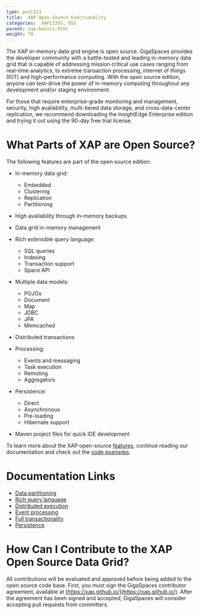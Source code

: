 ```yaml
---
type: post123
title:  XAP Open-Source Functionality
categories:  XAP122GS, OSS
parent: xap-basics.html
weight: 70
---
```



The XAP in-memory data grid engine is open source. GigaSpaces provides the developer community with a battle-tested and leading in-memory data grid that is capable of addressing mission critical use cases ranging from real-time analytics, to extreme transaction processing, internet of things (IOT) and high-performance computing. With the open source edition, anyone can test-drive the power of in-memory computing throughout any development and/or staging environment.

For those that require enterprise-grade monitoring and management, security, high availability, multi-tiered data storage, and cross-data-center replication, we recommend downloading the InsightEdge Enterprise edition and trying it out using the 90-day free trial license.

# What Parts of XAP are Open Source?

The following features are part of the open source edition:

* In-memory data grid: 
  * Embedded
  * Clustering
  * Replication
  * Partitioning

* High availability through in-memory backups

* Data grid in-memory management

* Rich extensible query language:
  * SQL queries
  * Indexing
  * Transaction support
  * Space API

* Multiple data models:
  * POJOs
  * Document
  * Map
  * JDBC
  * JPA
  * Memcached

* Distributed transactions

* Processing:
  * Events and messaging
  * Task execution
  * Remoting
  * Aggregators

* Persistence:
  * Direct
  * Asynchronous
  * Pre-loading
  * Hibernate support

* Maven project files for quick IDE development

To learn more about the XAP open-source [features](https://xap.github.io/), continue reading our documentation and check out the [code examples](https://github.com/xap/xap/tree/master/xap-examples).

# Documentation Links

* [Data partitioning](../started/data-partitioning.html)
* [Rich query language](../started/xap-tutorial-part1.html)
* [Distributed execution](../started/xap-tutorial-part3.html)
* [Event processing](../started/xap-tutorial-part4.html)
* [Full transactionality](../started/xap-tutorial-part6.html)
* [Persistence](../started/xap-tutorial-part7.html)

# How Can I Contribute to the XAP Open Source Data Grid?

All contributions will be evaluated and approved before being added to the open source code base. First, you must sign the GigaSpaces contributor agreement, available at [https://xap.github.io/](https://xap.github.io/). After the agreement has been signed and accepted, GigaSpaces will consider accepting pull requests from committers.

 

